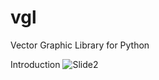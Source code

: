 # vgl
Vector Graphic Library for Python

Introduction
![Slide2](https://user-images.githubusercontent.com/43251090/229162160-5899a185-4e94-4ea9-90c9-81a33428163b.PNG)
